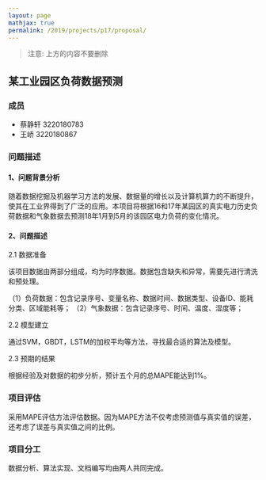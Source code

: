 ```yaml
---
layout: page
mathjax: true
permalink: /2019/projects/p17/proposal/
---
```


> 注意: 上方的内容不要删除

## 某工业园区负荷数据预测 

### 成员
- 蔡静轩 3220180783
- 王峤 3220180867

### 问题描述

#### 1、问题背景分析

随着数据挖掘及机器学习方法的发展、数据量的增长以及计算机算力的不断提升，使其在工业界得到了广泛的应用。本项目将根据16和17年某园区的真实电力历史负荷数据和气象数据去预测18年1月到5月的该园区电力负荷的变化情况。

#### 2、问题描述

2.1 数据准备

该项目数据由两部分组成，均为时序数据。数据包含缺失和异常，需要先进行清洗和预处理。

（1）负荷数据：包含记录序号、变量名称、数据时间、数据类型、设备ID、能耗分类、区域能耗等；
（2）气象数据：包含记录序号、时间、温度、湿度等；

2.2 模型建立

通过SVM，GBDT，LSTM的加权平均等方法，寻找最合适的算法及模型。

2.3 预期的结果

根据经验及对数据的初步分析，预计五个月的总MAPE能达到1%。

### 项目评估

 采用MAPE评估方法评估数据。因为MAPE方法不仅考虑预测值与真实值的误差，还考虑了误差与真实值之间的比例。

### 项目分工

 数据分析、算法实现、文档编写均由两人共同完成。
